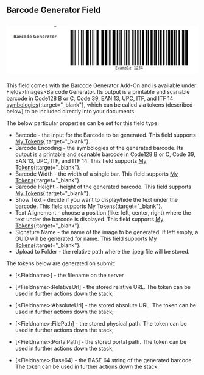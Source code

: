## Barcode Generator Field

## ![](/add-ons/barcode-generator/assets/bg.jpg)

This field comes with the Barcode Generator Add-On and is available under Fields&gt;Images&gt;Barcode Generator. Its output is a printable and scanable barcode in Code128 B or C, Code 39, EAN 13, UPC, ITF, and ITF 14 [symbologies](https://en.wikipedia.org/wiki/Barcode#Types_of_barcodes){:target="_blank"}, which can be called via tokens \(described below\) to be included directly into your documents.

The below particular properties can be set for this field type:

* Barcode - the input for the Barcode to be generated. This field supports [My Tokens](http://www.dnnsharp.com/dnn/modules/my-custom-tokens){:target="_blank"}.
* Barcode Encoding - the symbologies of the generated barcode. Its output is a printable and scanable barcode in Code128 B or C, Code 39, EAN 13, UPC, ITF, and ITF 14. This field supports [My Tokens](http://www.dnnsharp.com/dnn/modules/my-custom-tokens){:target="_blank"}.
* Barcode Width - the width of a single bar. This field supports [My Tokens](http://www.dnnsharp.com/dnn/modules/my-custom-tokens){:target="_blank"}.
* Barcode Height - height of the generated barcode. This field supports [My Tokens](http://www.dnnsharp.com/dnn/modules/my-custom-tokens){:target="_blank"}.
* Show Text - decide if you want to display/hide the text under the barcode. This field supports [My Tokens](http://www.dnnsharp.com/dnn/modules/my-custom-tokens){:target="_blank"}.
* Text Alignement - choose a position \(like: left, center, right\) where the text under the barcode is displayed. This field supports [My Tokens](http://www.dnnsharp.com/dnn/modules/my-custom-tokens){:target="_blank"}.
* Signature Name - the name of the image to be generated. If left empty, a GUID will be generated for name. This field supports [My Tokens](http://www.dnnsharp.com/dnn/modules/my-custom-tokens){:target="_blank"}.
* Upload to Folder - the relative path where the .jpeg file will be stored. 

The tokens below are generated on submit:

* \[&lt;Fieldname&gt;\] - the filename on the server

* \[&lt;Fieldname&gt;:RelativeUrl\] - the stored relative URL. The token can be used in further actions down the stack;

* \[&lt;Fieldname&gt;:AbsoluteUrl\] - the stored absolute URL. The token can be used in further actions down the stack;

* \[&lt;Fieldname&gt;:FilePath\] - the stored physical path. The token can be used in further actions down the stack;

* \[&lt;Fieldname&gt;:PortalPath\] - the stored portal path. The token can be used in further actions down the stack;

* \[&lt;Fieldname&gt;:Base64\] - the BASE 64 string of the generated barcode. The token can be used in further actions down the stack.



